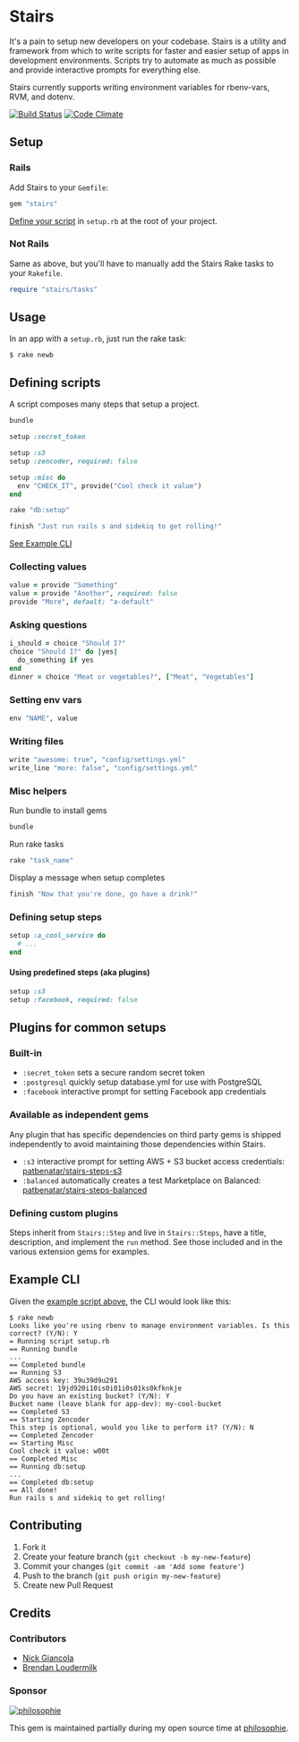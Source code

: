 # Stairs

It's a pain to setup new developers on your codebase. Stairs is a utility and
framework from which to write scripts for faster and easier setup of apps in
development environments. Scripts try to automate as much as possible and
provide interactive prompts for everything else.

Stairs currently supports writing environment variables for rbenv-vars, RVM,
and dotenv.

[![Build Status](https://travis-ci.org/patbenatar/stairs.png?branch=master)](https://travis-ci.org/patbenatar/stairs)
[![Code Climate](https://codeclimate.com/github/patbenatar/stairs.png)](https://codeclimate.com/github/patbenatar/stairs)

## Setup

### Rails

Add Stairs to your `Gemfile`:

```ruby
gem "stairs"
```

[Define your script](#defining-scripts) in `setup.rb` at the root of your
project.

### Not Rails

Same as above, but you'll have to manually add the Stairs Rake tasks to your
`Rakefile`.

```ruby
require "stairs/tasks"
```

## Usage

In an app with a `setup.rb`, just run the rake task:

```
$ rake newb
```

## Defining scripts

A script composes many steps that setup a project.

```ruby
bundle

setup :secret_token

setup :s3
setup :zencoder, required: false

setup :misc do
  env "CHECK_IT", provide("Cool check it value")
end

rake "db:setup"

finish "Just run rails s and sidekiq to get rolling!"
```

[See Example CLI](#example-cli)

### Collecting values
```ruby
value = provide "Something"
value = provide "Another", required: false
provide "More", default: "a-default"
```

### Asking questions
```ruby
i_should = choice "Should I?"
choice "Should I?" do |yes|
  do_something if yes
end
dinner = choice "Meat or vegetables?", ["Meat", "Vegetables"]
```

### Setting env vars
```ruby
env "NAME", value
```

### Writing files
```ruby
write "awesome: true", "config/settings.yml"
write_line "more: false", "config/settings.yml"
```

### Misc helpers

Run bundle to install gems
```ruby
bundle
```

Run rake tasks
```ruby
rake "task_name"
```

Display a message when setup completes
```ruby
finish "Now that you're done, go have a drink!"
```

### Defining setup steps

```ruby
setup :a_cool_service do
  # ...
end
```

#### Using predefined steps (aka plugins)
```ruby
setup :s3
setup :facebook, required: false
```

## Plugins for common setups

### Built-in

* `:secret_token` sets a secure random secret token
* `:postgresql` quickly setup database.yml for use with PostgreSQL
* `:facebook` interactive prompt for setting Facebook app credentials

### Available as independent gems

Any plugin that has specific dependencies on third party gems is shipped
independently to avoid maintaining those dependencies within Stairs.

* `:s3` interactive prompt for setting AWS + S3 bucket access credentials:
  [patbenatar/stairs-steps-s3][s3]
* `:balanced` automatically creates a test Marketplace on Balanced:
  [patbenatar/stairs-steps-balanced][balanced]

### Defining custom plugins

Steps inherit from `Stairs::Step` and live in `Stairs::Steps`, have a title,
description, and implement the `run` method. See those included and in the
various extension gems for examples.

## Example CLI

Given the [example script above](#defining-scripts), the CLI would look like
this:

```
$ rake newb
Looks like you're using rbenv to manage environment variables. Is this correct? (Y/N): Y
= Running script setup.rb
== Running bundle
...
== Completed bundle
== Running S3
AWS access key: 39u39d9u291
AWS secret: 19jd920i10is0i01i0s01ks0kfknkje
Do you have an existing bucket? (Y/N): Y
Bucket name (leave blank for app-dev): my-cool-bucket
== Completed S3
== Starting Zencoder
This step is optional, would you like to perform it? (Y/N): N
== Completed Zencoder
== Starting Misc
Cool check it value: w00t
== Completed Misc
== Running db:setup
...
== Completed db:setup
== All done!
Run rails s and sidekiq to get rolling!
```

## Contributing

1. Fork it
2. Create your feature branch (`git checkout -b my-new-feature`)
3. Commit your changes (`git commit -am 'Add some feature'`)
4. Push to the branch (`git push origin my-new-feature`)
5. Create new Pull Request

[s3]: http://github.com/patbenatar/stairs-steps-s3
[balanced]: http://github.com/patbenatar/stairs-steps-balanced
[facebook]: http://github.com/patbenatar/stairs-steps-facebook

## Credits

### Contributors

* [Nick Giancola](https://github.com/patbenatar)
* [Brendan Loudermilk](https://github.com/bloudermilk)

### Sponsor

[![philosophie](http://patbenatar.github.io/showoff/images/philosophie.png)](http://gophilosophie.com)

This gem is maintained partially during my open source time at [philosophie](http://gophilosophie.com).
